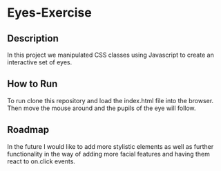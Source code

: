 # Eyes-Exercise
## Description
In this project we manipulated CSS classes using Javascript to create an interactive set of eyes.

## How to Run
To run clone this repository and load the index.html file into the browser. 
Then move the mouse around and the pupils of the eye will follow.

## Roadmap
In the future I would like to add more stylistic elements as well as further functionality in the way of adding more facial features and having them react to on.click events.
